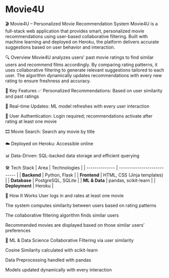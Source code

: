 # Movie4U

🎬 Movie4U – Personalized Movie Recommendation System
Movie4U is a full-stack web application that provides smart, personalized movie recommendations using user-based collaborative filtering. Built with machine learning and deployed on Heroku, the platform delivers accurate suggestions based on user behavior and interaction.

🔍 Overview
Movie4U analyzes users' past movie ratings to find similar users and recommend films accordingly. By comparing rating patterns, it uses collaborative filtering to generate relevant suggestions tailored to each user. The algorithm dynamically updates recommendations with every new rating to ensure freshness and accuracy.

🌟 Key Features
✅ Personalized Recommendations: Based on user similarity and past ratings

🔁 Real-time Updates: ML model refreshes with every user interaction

🔐 User Authentication: Login required; recommendations activate after rating at least one movie

🎞️ Movie Search: Search any movie by title

☁️ Deployed on Heroku: Accessible online

📊 Data-Driven: SQL-backed data storage and efficient querying

🛠️ Tech Stack
| Area           | Technologies                |
| -------------- | --------------------------- |
| **Backend**    | Python, Flask               |
| **Frontend**   | HTML, CSS (Jinja templates) |
| **Database**   | PostgreSQL, SQLite          |
| **ML & Data**  | pandas, scikit-learn        |
| **Deployment** | Heroku                      |

🤖 How It Works
User logs in and rates at least one movie

The system computes similarity between users based on rating patterns

The collaborative filtering algorithm finds similar users

Recommended movies are displayed based on those similar users’ preferences

🧠 ML & Data Science
Collaborative Filtering via user similarity

Cosine Similarity calculated with scikit-learn

Data Preprocessing handled with pandas

Models updated dynamically with every interaction
